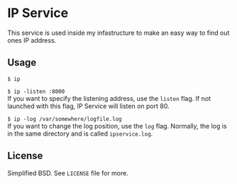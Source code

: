 # IP Service
This service is used inside my infastructure to make an easy way to find out
ones IP address.

## Usage
`$ ip`  

`$ ip -listen :8000`  
If you want to specify the listening address, use the
`listen` flag. If not launched with this flag, IP
Service will listen on port 80.  

`$ ip -log /var/somewhere/logfile.log`  
If you want to change the log position, use the `log`
flag. Normally, the log is in the same directory and is
called `ipservice.log`.  


## License
Simplified BSD. See `LICENSE` file for more.
